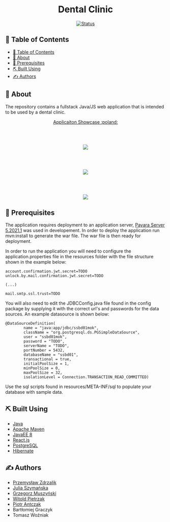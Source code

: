 
<h1 align="center">Dental Clinic</h1>
<div align="center">

[![Status](https://img.shields.io/badge/status-finished-success.svg)]()

</div>

## 📝 Table of Contents

- [📝 Table of Contents](#-table-of-contents)
- [🧐 About <a name = "about"></a>](#-about-)
- [🔑 Prerequisites <a name = "prerequisites"></a>](#-prerequisites-)
- [⛏️ Built Using <a name = "built_using"></a>](#️-built-using-)
- [✍️ Authors <a name = "authors"></a>](#️-authors-)

## 🧐 About <a name = "about"></a>

The repository contains a fullstack Java/JS web application that is intended to be used by a dental clinic. 

<p align="center">
    <a href="https://www.youtube.com/watch?v=UQWVD_xorck">
    Applicaiton Showcase :poland:
    </a>
</p>
    </br>
    </br>
<p align="center">
    <img src="https://github.com/ZdrzalikPrzemyslaw/Dental-Clinic/blob/master/.github/Frontpage.png" />
</p>
    </br>
    </br>
<p align="center">
    <img src="https://github.com/ZdrzalikPrzemyslaw/Dental-Clinic/blob/master/.github/LoggedInFrontpage.png" />
</p>
    </br>
    </br>
<p align="center">
    <img src="https://github.com/ZdrzalikPrzemyslaw/Dental-Clinic/blob/master/.github/UsersList.png" />
</p>

## 🔑 Prerequisites <a name = "prerequisites"></a>

The application requires deployment to an application server, [Payara Server 5.2021.1](https://www.payara.fish/) was used in developement. In order to deploy the application run mvn:install to generate the war file. The war file is then ready for deployment.

In order to run the application you will need to configure the application.properties file in the resources folder with the file structure shown in the example below:

```
account.confirmation.jwt.secret=TODO
unlock.by.mail.confirmation.jwt.secret=TODO

(...)

mail.smtp.ssl.trust=TODO
```

You will also need to edit the JDBCConfig.java file found in the config package by supplying it with the correct url's and passwords for the data sources. An example datasource is shown below:

```
@DataSourceDefinition(
        name = "java:app/jdbc/ssbd01mok",
        className = "org.postgresql.ds.PGSimpleDataSource",
        user = "ssbd01mok",
        password = "TODO",
        serverName = "TODO",
        portNumber = 5432,
        databaseName = "ssbd01",
        transactional = true,
        initialPoolSize = 1,
        minPoolSize = 0,
        maxPoolSize = 32,
        isolationLevel = Connection.TRANSACTION_READ_COMMITTED)
```

Use the sql scripts found in resources/META-INF/sql to populate your database with sample data.

## ⛏️ Built Using <a name = "built_using"></a>

- [Java](www.java.com)
- [Apache Maven](www.maven.apache.org)
- [JavaEE 8](https://www.oracle.com/java/technologies/java-ee-8.html)
- [React.js](https://reactjs.org/)
- [PostgreSQL](https://www.postgresql.org/)
- [Hibernate](https://hibernate.org/)

## ✍️ Authors <a name = "authors"></a>

* [Przemysław Zdrzalik](https://github.com/ZdrzalikPrzemyslaw)
* [Julia Szymańska](https://github.com/JuliaSzymanska)
* [Grzegorz Muszyński](https://github.com/szerszen199)
* [Witold Pietrzak](https://github.com/WitoldPietrzak)
* [Piotr Antczak](https://github.com/pantczak)
* Bartłomiej Graczyk
* Tomasz Woźniak
